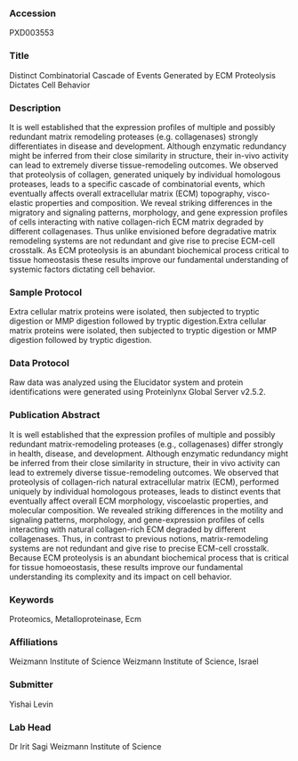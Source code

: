 ### Accession
PXD003553

### Title
Distinct Combinatorial Cascade of Events Generated by ECM Proteolysis Dictates Cell Behavior

### Description
It is well established that the expression profiles of multiple and possibly redundant matrix remodeling proteases (e.g. collagenases) strongly differentiates in disease and development. Although enzymatic redundancy might be inferred from their close similarity in structure, their in-vivo activity can lead to extremely diverse tissue-remodeling outcomes. We observed that proteolysis of collagen, generated uniquely by individual homologous proteases, leads to a specific cascade of combinatorial events, which eventually affects overall extracellular matrix (ECM) topography, visco-elastic properties and composition. We reveal striking differences in the migratory and signaling patterns, morphology, and gene expression profiles of cells interacting with native collagen-rich ECM matrix degraded by different collagenases. Thus unlike envisioned before degradative matrix remodeling systems are not redundant and give rise to precise ECM-cell crosstalk. As ECM proteolysis is an abundant biochemical process critical to tissue homeostasis these results improve our fundamental understanding of systemic factors dictating cell behavior.

### Sample Protocol
Extra cellular matrix proteins were isolated, then subjected to tryptic digestion or MMP digestion followed by tryptic digestion.Extra cellular matrix proteins were isolated, then subjected to tryptic digestion or MMP digestion followed by tryptic digestion.

### Data Protocol
Raw data was analyzed using the Elucidator system and protein identifications were generated using Proteinlynx Global Server v2.5.2.

### Publication Abstract
It is well established that the expression profiles of multiple and possibly redundant matrix-remodeling proteases (e.g., collagenases) differ strongly in health, disease, and development. Although enzymatic redundancy might be inferred from their close similarity in structure, their in vivo activity can lead to extremely diverse tissue-remodeling outcomes. We observed that proteolysis of collagen-rich natural extracellular matrix (ECM), performed uniquely by individual homologous proteases, leads to distinct events that eventually affect overall ECM morphology, viscoelastic properties, and molecular composition. We revealed striking differences in the motility and signaling patterns, morphology, and gene-expression profiles of cells interacting with natural collagen-rich ECM degraded by different collagenases. Thus, in contrast to previous notions, matrix-remodeling systems are not redundant and give rise to precise ECM-cell crosstalk. Because ECM proteolysis is an abundant biochemical process that is critical for tissue homoeostasis, these results improve our fundamental understanding its complexity and its impact on cell behavior.

### Keywords
Proteomics, Metalloproteinase, Ecm

### Affiliations
Weizmann Institute of Science
Weizmann Institute of Science, Israel

### Submitter
Yishai Levin

### Lab Head
Dr Irit Sagi
Weizmann Institute of Science


